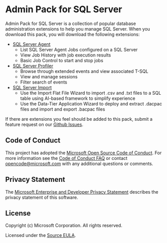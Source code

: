 # Admin Pack for SQL Server

Admin Pack for SQL Server is a collection of popular database administration extensions to help you manage SQL Server. When you download this pack, you will download the following extensions:

- [SQL Server Agent](https://docs.microsoft.com/en-us/sql/azure-data-studio/sql-server-agent-extension?view=sql-server-2017)
  - List SQL Server Agent Jobs configured on a SQL Server
  - View Job History with job execution results
  - Basic Job Control to start and stop jobs
- [SQL Server Profiler](https://docs.microsoft.com/en-us/sql/azure-data-studio/sql-server-profiler-extension?view=sql-server-2017)
  - Browse through extended events and view associated T-SQL
  - View and manage sessions
  - Filter search of events
- [SQL Server Import](https://docs.microsoft.com/en-us/sql/azure-data-studio/sql-server-import-extension?view=sql-server-2017)
  - Use the Import Flat File Wizard to import .csv and .txt files to a SQL table using AI-based framework to simplify experience
  - Use the Data-Tier Application Wizard to deploy and extract .dacpac files and import and export .bacpac files

If there are extensions you feel should be added to this pack, submit a feature request on our [Github Issues](https://github.com/microsoft/azuredatastudio/issues).

## Code of Conduct

This project has adopted the [Microsoft Open Source Code of Conduct](https://opensource.microsoft.com/codeofconduct/). For more information see the [Code of Conduct FAQ](https://opensource.microsoft.com/codeofconduct/faq/) or contact [opencode@microsoft.com](mailto:opencode@microsoft.com) with any additional questions or comments.

## Privacy Statement

The [Microsoft Enterprise and Developer Privacy Statement](https://privacy.microsoft.com/en-us/privacystatement) describes the privacy statement of this software.

## License

Copyright (c) Microsoft Corporation. All rights reserved.

Licensed under the [Source EULA](https://raw.githubusercontent.com/Microsoft/azuredatastudio/master/LICENSE.txt).